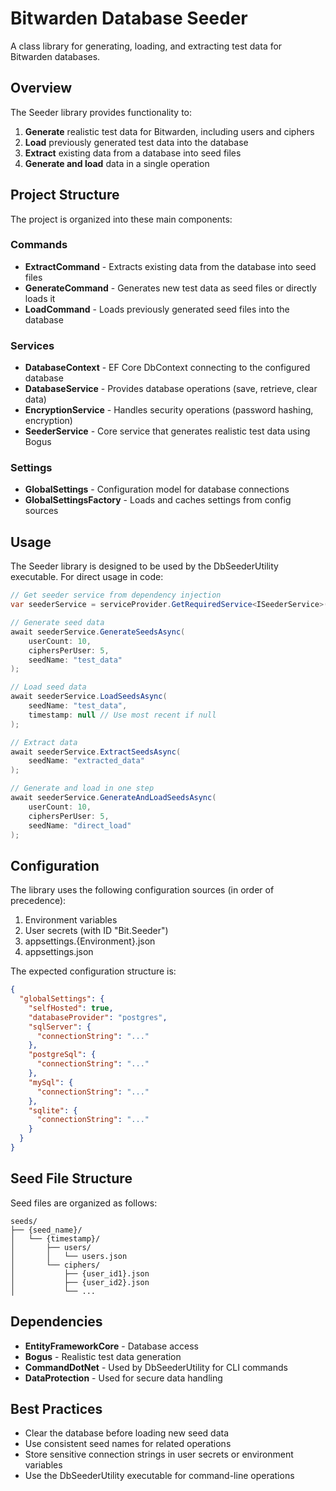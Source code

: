 # Bitwarden Database Seeder

A class library for generating, loading, and extracting test data for Bitwarden databases.

## Overview

The Seeder library provides functionality to:

1. **Generate** realistic test data for Bitwarden, including users and ciphers
2. **Load** previously generated test data into the database
3. **Extract** existing data from a database into seed files
4. **Generate and load** data in a single operation

## Project Structure

The project is organized into these main components:

### Commands

- **ExtractCommand** - Extracts existing data from the database into seed files
- **GenerateCommand** - Generates new test data as seed files or directly loads it
- **LoadCommand** - Loads previously generated seed files into the database

### Services

- **DatabaseContext** - EF Core DbContext connecting to the configured database
- **DatabaseService** - Provides database operations (save, retrieve, clear data)
- **EncryptionService** - Handles security operations (password hashing, encryption)
- **SeederService** - Core service that generates realistic test data using Bogus

### Settings

- **GlobalSettings** - Configuration model for database connections
- **GlobalSettingsFactory** - Loads and caches settings from config sources

## Usage

The Seeder library is designed to be used by the DbSeederUtility executable. For direct usage in code:

```csharp
// Get seeder service from dependency injection
var seederService = serviceProvider.GetRequiredService<ISeederService>();

// Generate seed data
await seederService.GenerateSeedsAsync(
    userCount: 10, 
    ciphersPerUser: 5, 
    seedName: "test_data"
);

// Load seed data
await seederService.LoadSeedsAsync(
    seedName: "test_data",
    timestamp: null // Use most recent if null
);

// Extract data
await seederService.ExtractSeedsAsync(
    seedName: "extracted_data"
);

// Generate and load in one step
await seederService.GenerateAndLoadSeedsAsync(
    userCount: 10,
    ciphersPerUser: 5,
    seedName: "direct_load"
);
```

## Configuration

The library uses the following configuration sources (in order of precedence):

1. Environment variables
2. User secrets (with ID "Bit.Seeder")
3. appsettings.{Environment}.json
4. appsettings.json

The expected configuration structure is:

```json
{
  "globalSettings": {
    "selfHosted": true,
    "databaseProvider": "postgres",
    "sqlServer": {
      "connectionString": "..."
    },
    "postgreSql": {
      "connectionString": "..."
    },
    "mySql": {
      "connectionString": "..."
    },
    "sqlite": {
      "connectionString": "..."
    }
  }
}
```

## Seed File Structure

Seed files are organized as follows:

```
seeds/
├── {seed_name}/
│   └── {timestamp}/
│       ├── users/
│       │   └── users.json
│       └── ciphers/
│           ├── {user_id1}.json
│           ├── {user_id2}.json
│           └── ...
```

## Dependencies

- **EntityFrameworkCore** - Database access
- **Bogus** - Realistic test data generation
- **CommandDotNet** - Used by DbSeederUtility for CLI commands
- **DataProtection** - Used for secure data handling

## Best Practices

- Clear the database before loading new seed data
- Use consistent seed names for related operations
- Store sensitive connection strings in user secrets or environment variables
- Use the DbSeederUtility executable for command-line operations 